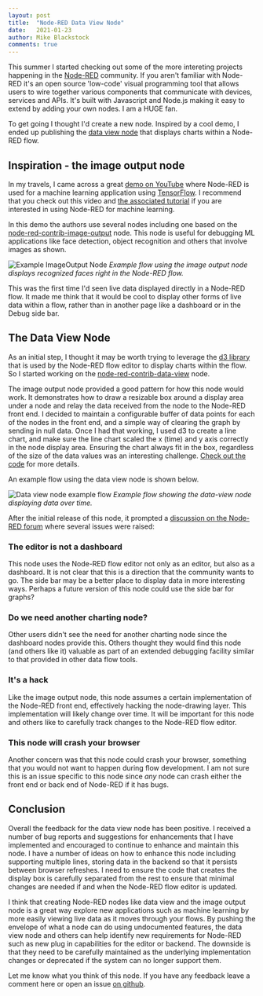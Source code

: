 ```yaml
---
layout: post
title:  "Node-RED Data View Node"
date:   2021-01-23
author: Mike Blackstock
comments: true
---
```


This summer I started checking out some of the more intereting projects happening in the [Node-RED](https://nodered.org/) community.  If you aren't familiar with Node-RED it's an open source 'low-code' visual programming tool that allows users to wire together various components that communicate with devices, services and APIs.  It's built with Javascript and Node.js making it easy to extend by adding your own nodes.  I am a HUGE fan.

To get going I thought I'd create a new node.  Inspired by a cool demo, I ended up publishing the [data view node](https://flows.nodered.org/node/node-red-contrib-data-view) that displays charts within a Node-RED flow.

## Inspiration - the image output node

In my travels, I came across a great [demo on YouTube](https://www.youtube.com/watch?v=bOdlPwWej98) where Node-RED is used for a machine learning application using [TensorFlow](https://www.tensorflow.org/).  I recommend that you check out this video and [the associated tutorial](https://developer.ibm.com/tutorials/building-a-machine-learning-node-for-node-red-using-tensorflowjs) if you are interested in using Node-RED for machine learning.

In this demo the authors use several nodes including one based on the [node-red-contrib-image-output](https://flows.nodered.org/node/node-red-contrib-image-output) node.  This node is useful for debugging ML applications like face detection, object recognition and others that involve images as shown.

![Example ImageOutput Node](https://raw.githubusercontent.com/rikukissa/node-red-contrib-image-output/master/.github/preview.png)
*Example flow using the image output node displays recognized faces right in the Node-RED flow.*

This was the first time I'd seen live data displayed directly in a Node-RED flow.  It made me think that it would be cool to display other forms of live data within a flow, rather than in another page like a dashboard or in the Debug side bar.

## The Data View Node

As an initial step, I thought it may be worth trying to leverage the [d3 library](https://d3js.org/) that is used by the Node-RED flow editor to display charts within the flow.  So I started working on the [node-red-contrib-data-view](https://flows.nodered.org/node/node-red-contrib-data-view) node.

The image output node provided a good pattern for how this node would work.  It demonstrates how to draw a resizable box around a display area under a node and relay the data received from the node to the Node-RED front end.  I decided to maintain a configurable buffer of data points for each of the nodes in the front end, and a simple way of clearing the graph by sending in null data.  Once I had that working, I used d3 to create a line chart, and make sure the line chart scaled the x (time) and y axis correctly in the node display area.  Ensuring the chart always fit in the box, regardless of the size of the data values was an interesting challenge.  [Check out the code](https://github.com/mblackstock/node-red-contrib-data-view) for more details.

An example flow using the data view node is shown below.

![Data view node example flow](https://user-images.githubusercontent.com/707704/103112409-1f14b480-460a-11eb-8695-84db53fc88c9.png)
*Example flow showing the data-view node displaying data over time.*

After the initial release of this node, it prompted a [discussion on the Node-RED forum](https://discourse.nodered.org/t/node-red-contrib-data-view/38086) where several issues were raised:

### The editor is not a dashboard
This node uses the Node-RED flow editor not only as an editor, but also as a dashboard.  It is not clear that this is a direction that the community wants to go.  The side bar may be a better place to display data in more interesting ways.  Perhaps a future version of this node could use the side bar for graphs?

### Do we need another charting node?
Other users didn't see the need for another charting node since the dashboard nodes provide this.  Others thought they would find this node (and others like it) valuable as part of an extended debugging facility similar to that provided in other data flow tools.

### It's a hack
Like the image output node, this node assumes a certain implementation of the Node-RED front end, effectively hacking the node-drawing layer. This implementation will likely change over time.  It will be important for this node and others like to carefully track changes to the Node-RED flow editor.

### This node will crash your browser
Another concern was that this node could crash your browser, something that you would not want to happen during flow development.  I am not sure this is an issue specific to this node since *any* node can crash either the front end or back end of Node-RED if it has bugs.

## Conclusion

Overall the feedback for the data view node has been positive.  I received a number of bug reports and suggestions for enhancements that I have implemented and encouraged to continue to enhance and maintain this node.  I have a number of ideas on how to enhance this node including supporting multiple lines, storing data in the backend so that it persists between browser refreshes.  I need to ensure the code that creates the display box is carefully separated from the rest to ensure that minimal changes are needed if and when the Node-RED flow editor is updated.

I think that creating Node-RED nodes like data view and the image output node is a great way explore new applications such as machine learning by more easily viewing live data as it moves through your flows.  By pushing the envelope of what a node can do using undocumented features, the data view node and others can help identify new requirements for Node-RED such as new plug in capabilities for the editor or backend.  The downside is that they need to be carefully maintained as the underlying implementation changes or deprecated if the system can no longer support them.

Let me know what you think of this node.  If you have any feedback leave a comment here or open an issue [on github](https://github.com/mblackstock/node-red-contrib-data-view).













